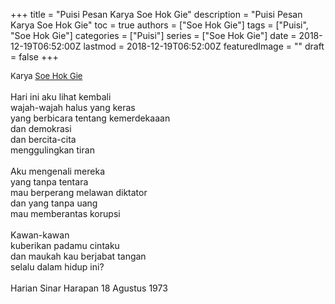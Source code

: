 +++
title = "Puisi Pesan Karya Soe Hok Gie"
description = "Puisi Pesan Karya Soe Hok Gie"
toc = true
authors = ["Soe Hok Gie"]
tags = ["Puisi", "Soe Hok Gie"]
categories = ["Puisi"]
series = ["Soe Hok Gie"]
date = 2018-12-19T06:52:00Z
lastmod = 2018-12-19T06:52:00Z
featuredImage = ""
draft = false
+++

<div style="text-align: justify;">
<div style="font-size: small;">Karya <a href="/authors/soe-hok-gie/" target="_blank">Soe Hok Gie</a></div><br />
Hari ini aku lihat kembali<br />wajah-wajah halus yang keras<br />yang berbicara tentang kemerdekaaan<br />dan demokrasi<br />dan bercita-cita<br />menggulingkan tiran<br /><br />Aku mengenali mereka<br />yang tanpa tentara<br />mau berperang melawan diktator<br />dan yang tanpa uang<br />mau memberantas korupsi<br /><br />Kawan-kawan<br />kuberikan padamu cintaku<br />dan maukah kau berjabat tangan<br />selalu dalam hidup ini?<br /><br />Harian Sinar Harapan 18 Agustus 1973</div>
